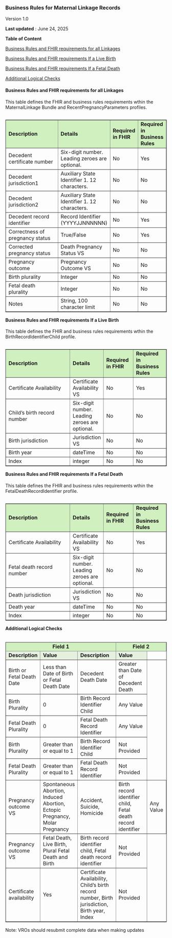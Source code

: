 ### Business Rules for Maternal Linkage Records

Version 1.0

**Last updated** : June 24, 2025

**Table of Content**

[Business Rules and FHIR requirements for all Linkages](#Business-Rules-and-FHIR-requirements-for-all-Linkages)

[Business Rules and FHIR requirements If a Live Birth](#Business-Rules-and-FHIR-requirements-If-a-Live-Birth)

[Business Rules and FHIR requirements If a Fetal Death](#Business-Rules-and-FHIR-requirements-If-a-Fetal-Death)

[Additional Logical Checks](#Additional-Logical-Checks)

#### Business Rules and FHIR requirements for all Linkages

This table defines the FHIR and business rules requirements wthin the MaternalLinkage Bundle and RecentPregnancyParameters profiles.

<table align="left" border="1" cellpadding="1" cellspacing="1" style="width:100%;">
    <colgroup>
       <col span="1" style="width: 40%;">
       <col span="1" style="width: 10%;">
    </colgroup>
    <tbody>
        <tr>
            <td style="background-color:#D0F0C0;"><b>Description</b></td>
             <td style="background-color:#D0F0C0;"><b>Details</b></td>
            <td style="background-color:#D0F0C0;"><b>Required in FHIR</b></td>
            <td style="background-color:#D0F0C0;"><b>Required in Business Rules</b></td>
        </tr>
        <tr>
            <td>Decedent certificate number
            </td>
            <td>Six-digit number. Leading zeroes are optional.
            </td>
            <td>No</td>
            <td>Yes</td>
        </tr>
        <tr>
            <td>Decedent jurisdiction1
            </td>
            <td>Auxiliary State Identifier 1. 12 characters.
            </td>
            <td>No</td>
            <td>No</td>
        </tr>
        <tr>
            <td>Decedent jurisdiction2
            </td>
            <td>Auxiliary State Identifier 1. 12 characters.
            </td>
            <td>No</td>
            <td>No</td>
        </tr>
        <tr>
            <td>Decedent record identifier
            </td>
            <td>Record Identifier (YYYYJJNNNNNN)
            </td>
            <td>No</td>
            <td>Yes</td>
        </tr>
        <tr>
            <td>Correctness of pregnancy status
            </td>
            <td>True/False</td>
            <td>No</td>
            <td>Yes</td>
        </tr>
        <tr>
            <td>Corrected pregnancy status
            </td>
            <td>Death Pregnancy Status VS
            </td>
            <td>No</td>
            <td>No</td>
        </tr>
        <tr>
            <td>Pregnancy outcome
            </td>
            <td>Pregnancy Outcome VS
            </td>
            <td>No</td>
            <td>No</td>
        </tr>
        <tr>
            <td>Birth plurality
            </td>
            <td>Integer</td>
            <td>No</td>
            <td>No</td>
        </tr>
        <tr>
            <td>Fetal death plurality
            </td>
            <td>Integer</td>
            <td>No</td>
            <td>No</td>
        </tr>
        <tr>
            <td>Notes</td>
            <td>String, 100 character limit
            </td>
            <td>No</td>
            <td>No</td>
        </tr>
    </tbody>
</table>

#### Business Rules and FHIR requirements If a Live Birth

This table defines the FHIR and business rules requirements wthin the BirthRecordIdentifierChild profile.

<table align="left" border="1" cellpadding="1" cellspacing="1" style="width:100%;">
    <colgroup>
       <col span="1" style="width: 40%;">
       <col span="1" style="width: 10%;">
    </colgroup>
    <tbody>
        <tr>
            <td style="background-color:#D0F0C0;"><b>Description</b></td>
             <td style="background-color:#D0F0C0;"><b>Details</b></td>
            <td style="background-color:#D0F0C0;"><b>Required in FHIR</b></td>
            <td style="background-color:#D0F0C0;"><b>Required in Business Rules</b></td>
        </tr>
        <tr>
            <td>Certificate Availability
            </td>
            <td>Certificate Availability VS
            </td>
            <td>No</td>
            <td>Yes</td>
        </tr>
        <tr>
            <td>Child’s birth record number
            </td>
            <td>Six-digit number. Leading zeroes are optional.
            </td>
            <td>No</td>
            <td>No</td>
        </tr>
        <tr>
            <td>Birth jurisdiction
            </td>
            <td>Jurisdiction VS
            </td>
            <td>No</td>
            <td>No</td>
        </tr>
        <tr>
            <td>Birth year
            </td>
            <td>dateTime
            </td>
            <td>No</td>
            <td>No</td>
        </tr>
        <tr>
            <td>Index
            </td>
            <td>integer</td>
            <td>No</td>
            <td>No</td>
        </tr>
    </tbody>
</table>

#### Business Rules and FHIR requirements If a Fetal Death

This table defines the FHIR and business rules requirements wthin the FetalDeathRecordIdentifier profile.

<table align="left" border="1" cellpadding="1" cellspacing="1" style="width:100%;">
    <colgroup>
       <col span="1" style="width: 40%;">
       <col span="1" style="width: 10%;">
    </colgroup>
    <tbody>
        <tr>
            <td style="background-color:#D0F0C0;"><b>Description</b></td>
             <td style="background-color:#D0F0C0;"><b>Details</b></td>
            <td style="background-color:#D0F0C0;"><b>Required in FHIR</b></td>
            <td style="background-color:#D0F0C0;"><b>Required in Business Rules</b></td>
        </tr>
        <tr>
            <td>Certificate Availability
            </td>
            <td>Certificate Availability VS
            </td>
            <td>No</td>
            <td>Yes</td>
        </tr>
        <tr>
            <td>Fetal death record number
            </td>
            <td>Six-digit number. Leading zeroes are optional.
            </td>
            <td>No</td>
            <td>No</td>
        </tr>
        <tr>
            <td>Death jurisdiction
            </td>
            <td>Jurisdiction VS
            </td>
            <td>No</td>
            <td>No</td>
        </tr>
        <tr>
            <td>Death year
            </td>
            <td>dateTime
            </td>
            <td>No</td>
            <td>No</td>
        </tr>
        <tr>
            <td>Index
            </td>
            <td>integer</td>
            <td>No</td>
            <td>No</td>
        </tr>
    </tbody>
</table>

#### Additional Logical Checks

<table align="left" border="1" cellpadding="1" cellspacing="1" style="width:100%;">
<thead>
<tr>
    <td colspan="3" style="background-color:#D0F0C0; text-align: center"><strong>Field 1</strong></td>
    <td colspan="3" style="background-color:#D0F0C0; text-align: center"><strong>Field 2</strong></td>
</tr>
<tr>
<td style="background-color:#e5f0df"><strong>Description</strong></td>
<td style="background-color:#e5f0df"><strong>Value</strong></td>
<td style="background-color:#e5f0df"><strong>Description</strong></td>
<td style="background-color:#e5f0df"><strong>Value</strong></td>
</tr>
</thead>
<colgroup>
    <col span="1" style="width: 16%;">
    <col span="1" style="width: 16%;">
</colgroup>
<tbody>
<tr>
<td>Birth or Fetal Death Date
</td>
<td>Less than Date of Birth or Fetal Death Date
</td>
<td>Decedent Death Date
</td>
<td>Greater than Date of Decedent Death
</td>
</tr>
<tr>
<td>Birth Plurality
</td>
<td>0</td>
<td>Birth Record Identifier Child
</td>
<td>Any Value</td>
</tr>
<tr>
<td>Fetal Death Plurality
</td>
<td>0</td>
<td>Fetal Death Record Identifier
</td>
<td>Any Value</td>
</tr>
<tr>
<td>Birth Plurality</td>
<td>Greater than or equal to 1</td>
<td>Birth Record Identifier Child</td>
<td>Not Provided</td>
</tr>
<tr>
<td>Fetal Death Plurality</td>
<td>Greater than or equal to 1</td>
<td>Fetal Death Record Identifier</td>
<td>Not Provided</td>
</tr>
<tr>
<td>Pregnancy outcome VS
</td>
<td>Spontaneous Abortion, Induced Abortion, Ectopic Pregnancy, Molar Pregnancy
</td>
<td>Accident, Suicide, Homicide</td>
<td>Birth record identifier child, Fetal death record identifier
</td>
<td>Any Value</td>
</tr>
<tr>
<td>Pregnancy outcome VS
</td>
<td>Fetal Death, Live Birth, Plural Fetal Death and Birth
</td>
<td>Birth record identifier child, Fetal death record identifier
</td>
<td>Not Provided</td>
</tr>
<tr>
<td>Certificate availability
</td>
<td>Yes</td>
<td>Certificate Availability, Child’s birth record number, Birth jurisdiction, Birth year, Index
</td>
<td>Not Provided</td>
</tr>
</tbody>
</table>

Note: VROs should resubmit complete data when making updates


